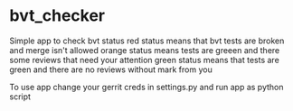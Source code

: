 # bvt_checker
Simple app to check bvt status
red status means that bvt tests are broken and merge isn't allowed
orange status means tests are greeen and there some reviews that need your attention
green status means that tests are green and there are no reviews without mark from you

To use app change your gerrit creds in settings.py and run app as python script
